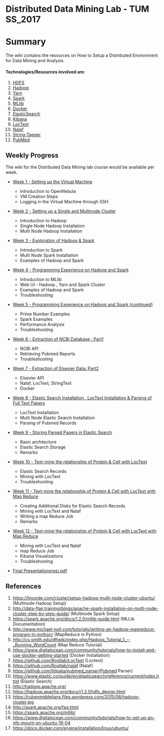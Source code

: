 # Distributed Data Mining Lab - TUM SS_2017

# Summary

The wiki contains the resources on How to Setup a Distributed Environment for Data Mining and Analysis.

#### Technologies/Resources involved are:

 1. [HDFS](https://hadoop.apache.org/docs/r1.2.1/hdfs_design.html)
 2. [Hadoop](https://hadoop.apache.org/)
 3. [Yarn](https://hadoop.apache.org/docs/current/hadoop-yarn/hadoop-yarn-site/YARN.html)
 4. [Spark](https://spark.apache.org/)
 5. [MLlib](https://spark.apache.org/mllib/)
 6. [Docker](https://docs.docker.com/)
 7. [ElasticSearch](https://www.elastic.co/)
 8. [Kibana](https://www.elastic.co/products/kibana)
 9. [LocText](https://github.com/Rostlab/LocText)
 10. [Nalaf](https://github.com/Rostlab/nalaf)
 11. [String-Tagger](https://github.com/juanmirocks/STRING-tagger-server)
 12. [PubMed](https://www.ncbi.nlm.nih.gov/pubmed/)

## Weekly Progress

The wiki for the Distributed Data Mining lab course would be available per week.

*   [Week 1 - Setting up the Virtual Machine](https://git.rostlab.org/Lectures/ddmlab-sose17/wikis/week1_dataengineers)
    *  Introduction to OpenNebula
    *  VM Creation Steps
    *  Logging in the Virtual Machine through SSH

*   [Week 2 - Setting up a Single and Multinode Cluster ](https://git.rostlab.org/Lectures/ddmlab-sose17/wikis/week2_dataengineers)
    *  Introduction to Hadoop
    *  Single Node Hadoop Installation
    *  Multi Node Hadoop Installation

*   [Week 3 - Exploration of Hadoop & Spark ](https://git.rostlab.org/Lectures/ddmlab-sose17/wikis/week3_dataengineers)
    *  Introduction to Spark
    *  Multi Node Spark Installation
    *  Examples of Hadoop and Spark

*   [Week 4 - Programming Experience on Hadoop and Spark ](https://git.rostlab.org/Lectures/ddmlab-sose17/wikis/week4_dataengineers)
    *  Introduction to MLlib
    *  Web UI - Hadoop , Yarn and Spark Cluster
    *  Examples of Hadoop and Spark
    *  Troubleshooting

*   [Week 5 - Programming Experience on Hadoop and Spark (continued)](https://git.rostlab.org/Lectures/ddmlab-sose17/wikis/week5_dataengineers)
    *  Prime Number Examples
    *  Spark Examples
    *  Performance Analysis
    *  Troubleshooting

*   [Week 6 - Extraction of NCBI Database : Part1 ](https://git.rostlab.org/Lectures/ddmlab-sose17/wikis/week6_dataengineers)
    *  NCBI API
    *  Retrieving Pubmed Reports
    *  Troubleshooting
*   [Week 7 - Extraction of Elsevier Data: Part2 ](https://git.rostlab.org/Lectures/ddmlab-sose17/wikis/week7_dataengineers)
    *  Elsevier API
    *  Nalaf, LocText, StringText
    *  Docker
*   [Week 8 - Elastic Search Installation , LocText Installation & Parsing of Full Text Papers](https://git.rostlab.org/Lectures/ddmlab-sose17/wikis/week8_dataengineers)
    *  LocText Installation
    *  Multi Node Elastic Search Installation
    *  Parsing of Pubmed Records

*   [Week 9 - Storing Parsed Papers in Elastic Search](https://git.rostlab.org/Lectures/ddmlab-sose17/wikis/week9_dataengineers)
    *  Basic architecture
    *  Elastic Search Storage
    *  Remarks

*   [Week 10 - Text-mine the relationship of Protein & Cell with LocText](https://git.rostlab.org/Lectures/ddmlab-sose17/wikis/week10_dataengineers)
    *  Elastic Search Records
    *  Mining with LocText
    *  Troubleshooting


*   [Week 11 - Text-mine the relationship of Protein & Cell with LocText with Map Reduce](https://git.rostlab.org/Lectures/ddmlab-sose17/wikis/week11_dataengineers)
    *  Creating Additional Disks for Elastic Search Records
    *  Mining with LocText and Nalaf
    *  Writing a map Reduce Job
    *  Remarks

*   [Week 12 - Text-mine the relationship of Protein & Cell with LocText with Map Reduce](https://git.rostlab.org/Lectures/ddmlab-sose17/wikis/week12_dataengineers)

    *  Mining with LocText and Nalaf
    *  map Reduce Job
    *  Kibana Visualizations
    *  Troubleshooting

*   [Final Presentation](https://prezi.com/zwm41xzg55y_/present/?auth_key=sjimnk7&follow=ohe0umkdjyyu&kw=present-zwm41xzg55y_&rc=ref-250904995#60)[prezi.pdf](/uploads/d655bbe9b291ba182ba068d7d7336fd4/prezi.pdf)

## References
1. https://linoxide.com/cluster/setup-hadoop-multi-node-cluster-ubuntu/ (Multinode Hadoop Setup)
2. http://data-flair.training/blogs/apache-spark-installation-on-multi-node-cluster-step-by-step-guide/  (Multinode Spark Setup)
3. https://spark.apache.org/docs/1.2.0/mllib-guide.html (MLLib Documentation)
4. http://www.michael-noll.com/tutorials/writing-an-hadoop-mapreduce-program-in-python/ (MapReduce in Python)
5. http://cs.smith.edu/dftwiki/index.php/Hadoop_Tutorial_1_--_Running_WordCount (Map Reduce Tutorial)
6. https://www.digitalocean.com/community/tutorials/how-to-install-and-use-docker-getting-started (Docker Installation)
7. https://github.com/Rostlab/LocText (Loctext)
8. https://github.com/Rostlab/nalaf (Nalaf)
9. https://github.com/titipata/pubmed_parser(Pubmed Parser)
10. https://www.elastic.co/guide/en/elasticsearch/reference/current/index.html (Elastic Search)
11. http://hadoop.apache.org/
12. https://hadoop.apache.org/docs/r1.2.1/hdfs_design.html
13. https://rubenmiddeljans.files.wordpress.com/2015/08/hadoop-cluster.jpg
14. http://spark.apache.org/faq.html
15. https://spark.apache.org/mllib/
16. https://www.digitalocean.com/community/tutorials/how-to-set-up-an-nfs-mount-on-ubuntu-16-04
17. https://docs.docker.com/engine/installation/linux/ubuntu/